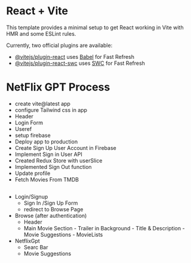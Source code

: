 # React + Vite

This template provides a minimal setup to get React working in Vite with HMR and some ESLint rules.

Currently, two official plugins are available:

- [@vitejs/plugin-react](https://github.com/vitejs/vite-plugin-react/blob/main/packages/plugin-react/README.md) uses [Babel](https://babeljs.io/) for Fast Refresh
- [@vitejs/plugin-react-swc](https://github.com/vitejs/vite-plugin-react-swc) uses [SWC](https://swc.rs/) for Fast Refresh

# NetFlix GPT Process 

- create vite@latest app
- configure Tailwind css in app
- Header
- Login Form
- Useref
- setup firebase
- Deploy app to production
- Create Sign Up User Account in Firebase 
- Implement Sign in User API
- Created Redux Store with userSlice
- Implemented Sign Out function
- Update profile
- Fetch Movies From TMDB 


##

- Login/Signup
    - Sign In /Sign Up Form
    - redirect to Browse Page
- Browse (after authentication)  
    - Header
    - Main Movie Section
          - Trailer in Background
          - Title & Description
          - Movie Suggestions
                - MovieLists
- NetflixGpt
    - Searc Bar
    - Movie Suggestions                  



